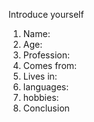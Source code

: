 Introduce yourself
1.  Name:
2. Age:
3. Profession:
4. Comes from:
5. Lives in:
6. languages:
7. hobbies:
8. Conclusion
